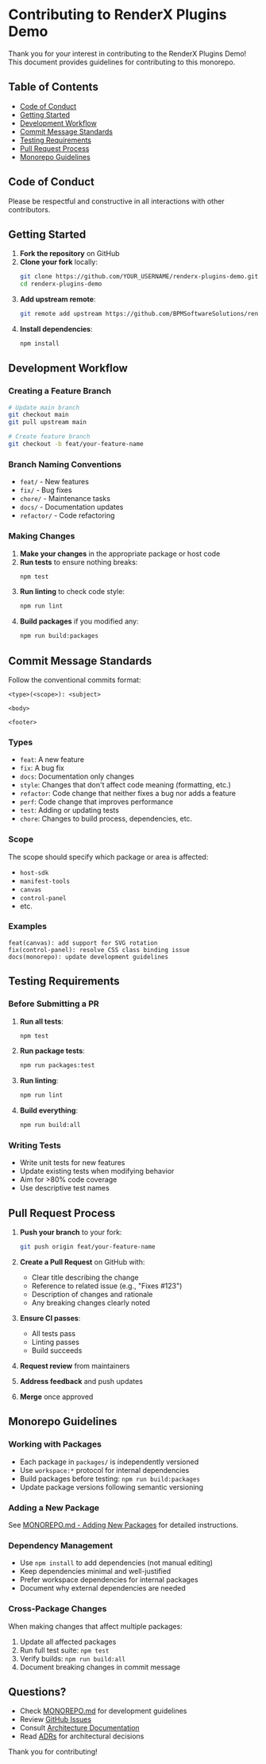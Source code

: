 # Contributing to RenderX Plugins Demo

Thank you for your interest in contributing to the RenderX Plugins Demo! This document provides guidelines for contributing to this monorepo.

## Table of Contents

- [Code of Conduct](#code-of-conduct)
- [Getting Started](#getting-started)
- [Development Workflow](#development-workflow)
- [Commit Message Standards](#commit-message-standards)
- [Testing Requirements](#testing-requirements)
- [Pull Request Process](#pull-request-process)
- [Monorepo Guidelines](#monorepo-guidelines)

## Code of Conduct

Please be respectful and constructive in all interactions with other contributors.

## Getting Started

1. **Fork the repository** on GitHub
2. **Clone your fork** locally:
   ```bash
   git clone https://github.com/YOUR_USERNAME/renderx-plugins-demo.git
   cd renderx-plugins-demo
   ```
3. **Add upstream remote**:
   ```bash
   git remote add upstream https://github.com/BPMSoftwareSolutions/renderx-plugins-demo.git
   ```
4. **Install dependencies**:
   ```bash
   npm install
   ```

## Development Workflow

### Creating a Feature Branch

```bash
# Update main branch
git checkout main
git pull upstream main

# Create feature branch
git checkout -b feat/your-feature-name
```

### Branch Naming Conventions

- `feat/` - New features
- `fix/` - Bug fixes
- `chore/` - Maintenance tasks
- `docs/` - Documentation updates
- `refactor/` - Code refactoring

### Making Changes

1. **Make your changes** in the appropriate package or host code
2. **Run tests** to ensure nothing breaks:
   ```bash
   npm test
   ```
3. **Run linting** to check code style:
   ```bash
   npm run lint
   ```
4. **Build packages** if you modified any:
   ```bash
   npm run build:packages
   ```

## Commit Message Standards

Follow the conventional commits format:

```
<type>(<scope>): <subject>

<body>

<footer>
```

### Types

- `feat`: A new feature
- `fix`: A bug fix
- `docs`: Documentation only changes
- `style`: Changes that don't affect code meaning (formatting, etc.)
- `refactor`: Code change that neither fixes a bug nor adds a feature
- `perf`: Code change that improves performance
- `test`: Adding or updating tests
- `chore`: Changes to build process, dependencies, etc.

### Scope

The scope should specify which package or area is affected:
- `host-sdk`
- `manifest-tools`
- `canvas`
- `control-panel`
- etc.

### Examples

```
feat(canvas): add support for SVG rotation
fix(control-panel): resolve CSS class binding issue
docs(monorepo): update development guidelines
```

## Testing Requirements

### Before Submitting a PR

1. **Run all tests**:
   ```bash
   npm test
   ```

2. **Run package tests**:
   ```bash
   npm run packages:test
   ```

3. **Run linting**:
   ```bash
   npm run lint
   ```

4. **Build everything**:
   ```bash
   npm run build:all
   ```

### Writing Tests

- Write unit tests for new features
- Update existing tests when modifying behavior
- Aim for >80% code coverage
- Use descriptive test names

## Pull Request Process

1. **Push your branch** to your fork:
   ```bash
   git push origin feat/your-feature-name
   ```

2. **Create a Pull Request** on GitHub with:
   - Clear title describing the change
   - Reference to related issue (e.g., "Fixes #123")
   - Description of changes and rationale
   - Any breaking changes clearly noted

3. **Ensure CI passes**:
   - All tests pass
   - Linting passes
   - Build succeeds

4. **Request review** from maintainers

5. **Address feedback** and push updates

6. **Merge** once approved

## Monorepo Guidelines

### Working with Packages

- Each package in `packages/` is independently versioned
- Use `workspace:*` protocol for internal dependencies
- Build packages before testing: `npm run build:packages`
- Update package versions following semantic versioning

### Adding a New Package

See [MONOREPO.md - Adding New Packages](./MONOREPO.md#adding-new-packages) for detailed instructions.

### Dependency Management

- Use `npm install` to add dependencies (not manual editing)
- Keep dependencies minimal and well-justified
- Prefer workspace dependencies for internal packages
- Document why external dependencies are needed

### Cross-Package Changes

When making changes that affect multiple packages:

1. Update all affected packages
2. Run full test suite: `npm test`
3. Verify builds: `npm run build:all`
4. Document breaking changes in commit message

## Questions?

- Check [MONOREPO.md](./MONOREPO.md) for development guidelines
- Review [GitHub Issues](https://github.com/BPMSoftwareSolutions/renderx-plugins-demo/issues)
- Consult [Architecture Documentation](./docs/renderx-plugins-demo-adf.json)
- Read [ADRs](./docs/adr/) for architectural decisions

Thank you for contributing!

